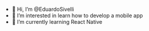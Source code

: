 - 👋 Hi, I’m @EduardoSivelli
- 👀 I’m interested in learn how to develop a mobile app
- 🌱 I’m currently learning React Native

<!---
EduardoSivelli/EduardoSivelli is a ✨ special ✨ repository because its `README.md` (this file) appears on your GitHub profile.
You can click the Preview link to take a look at your changes.
--->
